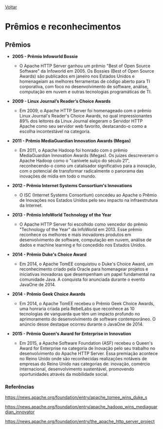 [Voltar](intro.md)

# Prêmios e reconhecimentos

## Prêmios

- **2005 - Prêmio Infoworld Bossie**

  - O Apache HTTP Server ganhou um prêmio "Best of Open Source Software" da Infoworld em 2005. Os Bossies (Best of Open Source Awards) são publicados em janeiro nos Estados Unidos e homenageiam as melhores ferramentas de código aberto para TI corporativa, com foco no desenvolvimento de software, análise, computação em nuvem e outras tecnologias programáticas de TI.

- **2009 - Linux Journal’s Reader’s Choice Awards**

  - Em 2009, o Apache HTTP Server foi homenageado com o prêmio Linux Journal's Reader's Choice Awards, no qual impressionantes 89% dos leitores da Linux Journal elegeram o Servidor HTTP Apache como seu servidor web favorito, destacando-o como a escolha incontestável na categoria.

- **2011 - Prêmio MediaGuardian Innovation Awards (Megas)**

  - Em 2011, o Apache Hadoop foi honrado com o prêmio MediaGuardian Innovation Awards (Megas). Os juízes descreveram o Apache Hadoop como o "canivete suíço do século 21", reconhecendo-o como um catalisador significativo para a inovação, com o potencial de transformar radicalmente o panorama das inovações de mídia em todo o mundo.

- **2012 - Prêmio Internet Systems Consortium's Innovations**

  - O ISC (Internet Systems Consortium) concedeu ao Apache o Prêmio de Inovações nos Estados Unidos pelo seu impacto na infraestrutura da Internet.

- **2013 - Prêmio InfoWorld Technology of the Year**

  - O Apache HTTP Server foi escolhido como vencedor do prêmio "Technology of the Year" da InfoWorld em 2013. Esse prêmio reconhece os melhores e mais inovadores produtos em desenvolvimento de software, computação em nuvem, análise de dados e machine learning e foi concedido nos Estados Unidos.

- **2014 - Prêmio Duke's Choice Award**

  - Em 2014, o Apache TomEE conquistou o Duke's Choice Award, um reconhecimento criado pela Oracle para homenagear projetos e iniciativas inovadoras que desempenham um papel fundamental na comunidade Java. A conquista foi anunciada durante o evento JavaOne de 2014.

- **2014 - Prêmio Geek Choice Awards**

  - Em 2014, o Apache TomEE recebeu o Prêmio Geek Choice Awards, uma honraria criada pela RebelLabs que reconhece as 10 tecnologias de vanguarda que têm um impacto profundo no aprimoramento do desenvolvimento de software contemporâneo. O anúncio desse destaque ocorreu durante o JavaOne de 2014.

- **2015 - Prêmio Queen's Award for Enterprise in Innovation**
  - Em 2015, a Apache Software Foundation (ASF) recebeu o Queen's Award for Enterprise na categoria de Inovação pelo seu trabalho no desenvolvimento do Apache HTTP Server. Essa premiação acontece no Reino Unido onde são reconhecidas realizações notáveis de empresas do Reino Unido nas categorias de: inovação, comércio internacional, desenvolvimento sustentável, promovendo oportunidades através da mobilidade social.

### Referências

https://news.apache.org/foundation/entry/apache_tomee_wins_duke_s

https://news.apache.org/foundation/entry/apache_hadoop_wins_mediaguardian_innovator

https://news.apache.org/foundation/entry/the_apache_http_server_project
